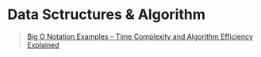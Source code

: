 # Data Sctructures & Algorithm

> [Big O Notation Examples – Time Complexity and Algorithm Efficiency Explained](https://www.freecodecamp.org/news/big-o-notation-examples-time-complexity-explained/)
